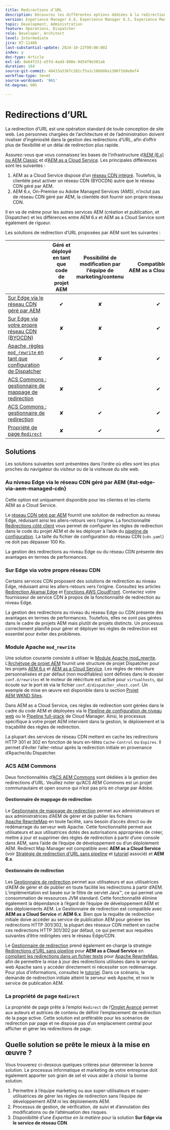 ```yaml
---
title: Redirections d’URL
description: Découvrez les différentes options dédiées à la redirection des URL dans AEM.
version: Experience Manager 6.4, Experience Manager 6.5, Experience Manager as a Cloud Service
topic: Development, Administration
feature: Operations, Dispatcher
role: Developer, Architect
level: Intermediate
jira: KT-11466
last-substantial-update: 2024-10-22T00:00:00Z
index: y
doc-type: Article
exl-id: 8e64f251-e5fd-4add-880e-9d54f8e501a6
duration: 164
source-git-commit: 48433a5367c281cf5a1c106b08a1306f1b0e8ef4
workflow-type: tm+mt
source-wordcount: '961'
ht-degree: 90%

---
```


# Redirections d’URL

La redirection d’URL est une opération standard de toute conception de site web. Les personnes chargées de l’architecture et de l’administration doivent rivaliser d’ingéniosité dans la gestion des redirections d’URL, afin d’offrir plus de flexibilité et un délai de redirection plus rapide.

Assurez-vous que vous connaissez les bases de l’infrastructure d’[AEM (6.x) ou AEM Classic](https://experienceleague.adobe.com/fr/docs/experience-manager-learn/dispatcher-tutorial/chapter-2) et d’[AEM as a Cloud Service](https://experienceleague.adobe.com/fr/docs/experience-manager-cloud-service/content/overview/architecture). Les principales différences sont les suivantes :

1. AEM as a Cloud Service dispose d’un [réseau CDN intégré](https://experienceleague.adobe.com/fr/docs/experience-manager-cloud-service/content/implementing/content-delivery/cdn). Toutefois, la clientèle peut activer un réseau CDN (BYOCDN) autre que le réseau CDN géré par AEM.
1. AEM 6.x, On-Premise ou Adobe Managed Services (AMS), n’inclut pas de réseau CDN géré par AEM, la clientèle doit fournir son propre réseau CDN.

Il en va de même pour les autres services AEM (création et publication, et Dispatcher) et les différences entre AEM 6.x et AEM as a Cloud Service sont également de rigueur.

Les solutions de redirection d’URL proposées par AEM sont les suivantes :

|                                                   | Géré et déployé en tant que code de projet AEM | Possibilité de modification par l’équipe de marketing/contenu | Compatible avec AEM as a Cloud Service | Emplacement de l’exécution de la redirection |
|---------------------------------------------------|:-----------------------:|:---------------------:|:---------------------:| :---------------------:|
| [Sur Edge via le réseau CDN géré par AEM](#at-edge-via-aem-managed-cdn) | ✔ | ✘ | ✔ | Edge/CDN (intégré) |
| [Sur Edge via votre propre réseau CDN (BYOCDN)](#at-edge-via-bring-your-own-cdn) | ✘ | ✘ | ✔ | Edge/CDN (BYOCDN) |
| [Apache, règles `mod_rewrite` en tant que configuration de Dispatcher](#apache-mod_rewrite-module) | ✔ | ✘ | ✔ | Dispatcher |
| [ACS Commons : gestionnaire de mappage de redirection](#redirect-map-manager) | ✘ | ✔ | ✔ | Dispatcher |
| [ACS Commons : gestionnaire de redirection](#redirect-manager) | ✘ | ✔ | ✔ | AEM/Dispatcher |
| [Propriété de page `Redirect`](#the-redirect-page-property) | ✘ | ✔ | ✔ | AEM |


## Solutions

Les solutions suivantes sont présentées dans l’ordre où elles sont les plus proches du navigateur du visiteur ou de la visiteuse du site web.

### Au niveau Edge via le réseau CDN géré par AEM {#at-edge-via-aem-managed-cdn}

Cette option est uniquement disponible pour les clientes et les clients AEM as a Cloud Service.

Le [réseau CDN géré par AEM](https://experienceleague.adobe.com/fr/docs/experience-manager-cloud-service/content/implementing/content-delivery/cdn) fournit une solution de redirection au niveau Edge, réduisant ainsi les allers-retours vers l’origine. La fonctionnalité [Redirections côté client](https://experienceleague.adobe.com/fr/docs/experience-manager-cloud-service/content/implementing/content-delivery/cdn-configuring-traffic#client-side-redirectors) vous permet de configurer les règles de redirection dans le code du projet AEM et de les déployer à l’aide du [pipeline de configuration](https://experienceleague.adobe.com/fr/docs/experience-manager-learn/cloud-service/security/traffic-filter-and-waf-rules/how-to-setup#deploy-rules-through-cloud-manager). La taille du fichier de configuration du réseau CDN (`cdn.yaml`) ne doit pas dépasser 100 Ko.

La gestion des redirections au niveau Edge ou du réseau CDN présente des avantages en termes de performances.

### Sur Edge via votre propre réseau CDN

Certains services CDN proposent des solutions de redirection au niveau Edge, réduisant ainsi les allers-retours vers l’origine. Consultez les articles [Redirection Akamai Edge](https://techdocs.akamai.com/cloudlets/docs/what-edge-redirector) et [Fonctions AWS CloudFront](https://docs.aws.amazon.com/AmazonCloudFront/latest/DeveloperGuide/cloudfront-functions.html). Contactez votre fournisseur de service CDN à propos de la fonctionnalité de redirection au niveau Edge.

La gestion des redirections au niveau du réseau Edge ou CDN présente des avantages en termes de performances. Toutefois, elles ne sont pas gérées dans le cadre de projets AEM mais plutôt de projets distincts. Un processus correctement planifié pour gérer et déployer les règles de redirection est essentiel pour éviter des problèmes.


### Module Apache `mod_rewrite`

Une solution courante consiste à utiliser le [Module Apache mod_rewrite](https://httpd.apache.org/docs/current/mod/mod_rewrite.html). L’[Archétype de projet AEM](https://github.com/adobe/aem-project-archetype) fournit une structure de projet Dispatcher pour les projets [AEM 6.x](https://github.com/adobe/aem-project-archetype/tree/develop/src/main/archetype/dispatcher.ams#file-structure) et [AEM as a Cloud Service](https://github.com/adobe/aem-project-archetype/tree/develop/src/main/archetype/dispatcher.cloud#file-structure). Les règles de réécriture personnalisées et par défaut (non modifiables) sont définies dans le dossier `conf.d/rewrites` et le moteur de réécriture est activé pour `virtualhosts`, qui écoute sur le port `80` via le fichier `conf.d/dispatcher_vhost.conf`. Un exemple de mise en œuvre est disponible dans la section [Projet AEM WKND Sites](https://github.com/adobe/aem-guides-wknd/tree/main/dispatcher/src/conf.d/rewrites).

Dans AEM as a Cloud Service, ces règles de redirection sont gérées dans le cadre du code AEM et déployées via le [Pipeline de configuration de niveau web](https://experienceleague.adobe.com/fr/docs/experience-manager-cloud-service/content/implementing/using-cloud-manager/cicd-pipelines/introduction-ci-cd-pipelines) ou le [Pipeline full-stack](https://experienceleague.adobe.com/fr/docs/experience-manager-cloud-service/content/implementing/using-cloud-manager/cicd-pipelines/introduction-ci-cd-pipelines) de Cloud Manager. Ainsi, le processus spécifique à votre projet AEM intervient dans la gestion, le déploiement et la traçabilité des règles de redirection.

La plupart des services de réseau CDN mettent en cache les redirections HTTP 301 et 302 en fonction de leurs en-têtes `Cache-Control` ou `Expires`. Il permet d’éviter l’aller-retour après la redirection initiale en provenance d’Apache/du Dispatcher.


### ACS AEM Commons

Deux fonctionnalités d’[ACS AEM Commons](https://adobe-consulting-services.github.io/acs-aem-commons/) sont dédiées à la gestion des redirections d’URL. Veuillez noter qu’ACS AEM Commons est un projet communautaire et open source qui n’est pas pris en charge par Adobe.

#### Gestionnaire de mappage de redirection

Le [Gestionnaire de mappage de redirection](https://adobe-consulting-services.github.io/acs-aem-commons/features/redirect-map-manager/index.html) permet aux administrateurs et aux administratrices d’AEM de gérer et de publier les fichiers [Apache RewriteMap](https://httpd.apache.org/docs/2.4/rewrite/rewritemap.html) en toute facilité, sans besoin d’accès direct ou de redémarrage du serveur web Apache. Cette fonctionnalité permet aux utilisateurs et aux utilisatrices dotés des autorisations appropriées de créer, mettre à jour et supprimer des règles de redirection à partir d’une console dans AEM, sans l’aide de l’équipe de développement ou d’un déploiement AEM. Redirect Map Manager est compatible avec **AEM as a Cloud Service** (voir [Stratégie de redirection d’URL sans pipeline](https://experienceleague.adobe.com/fr/docs/experience-manager-cloud-service/content/implementing/content-delivery/pipeline-free-url-redirects) et [tutoriel](https://experienceleague.adobe.com/en/docs/experience-manager-learn/foundation/administration/implementing-pipeline-free-url-redirects#acs-commons---redirect-map-manager) associé) et **AEM 6.x**.

#### Gestionnaire de redirection

Les [Gestionnaire de redirection](https://adobe-consulting-services.github.io/acs-aem-commons/features/redirect-manager/index.html) permet aux utilisateurs et aux utilisatrices d’AEM de gérer et de publier en toute facilité les redirections à partir d’AEM. L’implémentation est basée sur le filtre de servlet Java™, ce qui permet une consommation de ressources JVM standard. Cette fonctionnalité élimine également la dépendance à l’égard de l’équipe de développement AEM et des déploiements AEM. Le Gestionnaire de redirection est compatible avec **AEM as a Cloud Service** et **AEM 6.x**. Bien que la requête de redirection initiale doive accéder au service de publication AEM pour générer les redirections HTTP 301/302, la plupart des réseaux CDN mettent en cache ces redirections HTTP 301/302 par défaut, ce qui permet aux requêtes suivantes d’être redirigées vers le réseau Edge/CDN.

Le [Gestionnaire de redirection](https://adobe-consulting-services.github.io/acs-aem-commons/features/redirect-manager/index.html) prend également en charge la stratégie [Redirections d’URL sans pipeline](https://experienceleague.adobe.com/fr/docs/experience-manager-cloud-service/content/implementing/content-delivery/pipeline-free-url-redirects) pour **AEM as a Cloud Service** en [compilant les redirections dans un fichier texte](https://adobe-consulting-services.github.io/acs-aem-commons/features/redirect-manager/subpages/rewritemap.html) pour [Apache RewriteMap](https://httpd.apache.org/docs/2.4/rewrite/rewritemap.html), afin de permettre la mise à jour des redirections utilisées dans le serveur web Apache sans y accéder directement ni nécessiter son redémarrage. Pour plus d’informations, consultez le [tutoriel](https://experienceleague.adobe.com/en/docs/experience-manager-learn/foundation/administration/implementing-pipeline-free-url-redirects#acs-commons---redirect-manager). Dans ce scénario, la demande de redirection initiale atteint le serveur web Apache, et non le service de publication AEM.

### La propriété de page `Redirect`

La propriété de page prête à l’emploi `Redirect` de l’[Onglet Avancé](https://experienceleague.adobe.com/fr/docs/experience-manager-cloud-service/content/sites/authoring/sites-console/page-properties.html) permet aux auteurs et autrices de contenu de définir l’emplacement de redirection de la page active. Cette solution est préférable pour les scénarios de redirection par page et ne dispose pas d’un emplacement central pour afficher et gérer les redirections de page.

## Quelle solution se prête le mieux à la mise en œuvre ?

Vous trouverez ci-dessous quelques critères pour déterminer la bonne solution. Le processus informatique et marketing de votre entreprise doit également apporter son grain de sel et vous aider à choisir la bonne solution.

1. Permettre à l’équipe marketing ou aux super-utilisateurs et super-utilisatrices de gérer les règles de redirection sans l’équipe de développement AEM ni les déploiements AEM.
1. Processus de gestion, de vérification, de suivi et d’annulation des modifications ou de l’atténuation des risques.
1. Disponibilité d’une _Expertise en la matière_ pour la solution **Sur Edge via le service de réseau CDN**.
